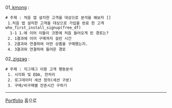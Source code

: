 
01_[kmong][kmong] : 
```
# 주제 : 처음 앱 설치한 고객을 대상으로 분석을 해보자 []
 1.처음 앱 설치한 고객을 대상으로 가입을 완료 한 고객  who_first_install_signup(free_df)
  1-1 1.에 이어 이들이 크몽에 처음 들어오게 된 경로는?
 2. 1결과에 이어 구매까지 걸린 시간
 3. 2결과와 연결하여 어떤 상품을 구매했는지.
 4. 3결과와 연결하여 들어온 경로
```
[kmong]:https://github.com/meucham11/Python3/blob/master/Project/log_analysis/01_kmong_int.ipynb

02_[zigzag][zigzag] : 
```
# 주제 : 지그재그 이용 고객 행동분석
 1. 시각화 및 EDA, 전처리
 2. 로그데이터 세션 정의(세션 구분)
 3. 구매/비구매별 잔존시간 구하기
```

[zigzag]: https://github.com/meucham11/Python3/blob/master/Project/log_analysis/02.zigzag.ipynb


----
[Portfolio][p] 홈으로

[p]:https://github.com/meucham11/Portfolio
